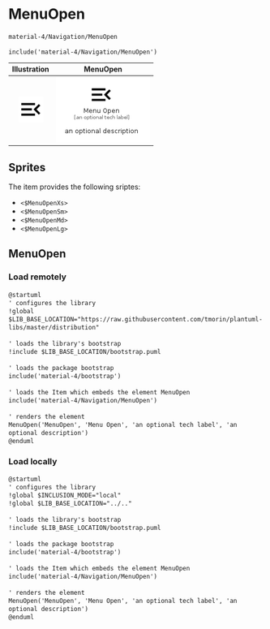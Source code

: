 # MenuOpen


```text
material-4/Navigation/MenuOpen
```

```text
include('material-4/Navigation/MenuOpen')
```



| Illustration | MenuOpen |
| :---: | :---: |
| ![illustration for Illustration](../../material-4/Navigation/MenuOpen.png) | ![illustration for MenuOpen](../../material-4/Navigation/MenuOpen.Local.png) |



## Sprites
The item provides the following sriptes:

- `<$MenuOpenXs>`
- `<$MenuOpenSm>`
- `<$MenuOpenMd>`
- `<$MenuOpenLg>`





## MenuOpen

### Load remotely
```plantuml
@startuml
' configures the library
!global $LIB_BASE_LOCATION="https://raw.githubusercontent.com/tmorin/plantuml-libs/master/distribution"

' loads the library's bootstrap
!include $LIB_BASE_LOCATION/bootstrap.puml

' loads the package bootstrap
include('material-4/bootstrap')

' loads the Item which embeds the element MenuOpen
include('material-4/Navigation/MenuOpen')

' renders the element
MenuOpen('MenuOpen', 'Menu Open', 'an optional tech label', 'an optional description')
@enduml
```

### Load locally
```plantuml
@startuml
' configures the library
!global $INCLUSION_MODE="local"
!global $LIB_BASE_LOCATION="../.."

' loads the library's bootstrap
!include $LIB_BASE_LOCATION/bootstrap.puml

' loads the package bootstrap
include('material-4/bootstrap')

' loads the Item which embeds the element MenuOpen
include('material-4/Navigation/MenuOpen')

' renders the element
MenuOpen('MenuOpen', 'Menu Open', 'an optional tech label', 'an optional description')
@enduml
```

